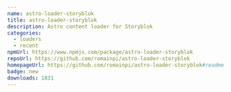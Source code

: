 ```yaml
---
name: astro-loader-storyblok
title: astro-loader-storyblok
description: Astro content loader for Storyblok
categories:
  - loaders
  - recent
npmUrl: https://www.npmjs.com/package/astro-loader-storyblok
repoUrl: https://github.com/romainpi/astro-loader-storyblok
homepageUrl: https://github.com/romainpi/astro-loader-storyblok#readme
badge: new
downloads: 1831
---
```

